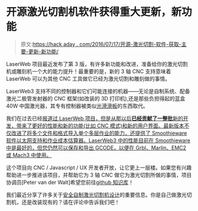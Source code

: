 # 开源激光切割机软件获得重大更新，新功能

> 原文:[https://hack aday . com/2016/07/17/开源-激光切割-软件-获取-主要-更新-新功能/](https://hackaday.com/2016/07/17/open-source-laser-cutter-software-gets-major-update-new-features/)

LaserWeb 项目最近发布了第 3 版，有许多新功能和改进，准备给你的激光切割机或雕刻机一个大的能力提升！最重要的是，新的 3 轴 CNC 支持意味着 LaserWeb 可以为其他 CNC 工具做它已经为激光切割和雕刻做的事情。

LaserWeb3 支持不同的控制器和它们可能连接的机器——无论是自制系统、配备激光二极管发射器的 CNC 框架(如改装的 3D 打印机),还是那些负担得起的蓝盒 40W 中国激光器，其专有控制器被类似[光滑滑板](http://smoothieware.org/smoothieboard)的东西取代。

我们在过去已经[报道过 LaserWeb 项目，但是从那以后**已经贡献了一整批**新的开发，带来了更好的性能和新的功能(比如 CNC 模式)和新的用户界面。最新版本不仅改进了将多个文件和格式导入单个多层作业的能力，还提供了 Smoothieware 软件以太网支持和作业成本估算器。LaserWeb3 中的性能目前在 Smoothieware 中是最好的，但您仍然可以保存和导出 GCODE，以便在 Grbl、Marlin、EMC2 或 Mach3 中使用。](http://hackaday.com/2016/01/26/stop-driving-laser-cutters-with-3d-printer-software/)

这个项目向 CNC / Javascript / UX 开发者开放，让它更上一层楼。如果您有兴趣帮助进一步推进该项目，并帮助它为 3 轴 CNC 做它为激光切割所做的事情，项目协调员[Peter van der Walt]希望您前往[github 知识库](https://github.com/openhardwarecoza/LaserWeb3)！

我们最近分享了许多关于[安全自制激光切割机设计](http://hackaday.com/2016/06/29/taming-the-beast-pro-tips-for-designing-a-safe-homebrew-laser-cutter/)的重要信息。你是自己做激光切割机，还是改装现有的？请在评论中告诉我们吧！